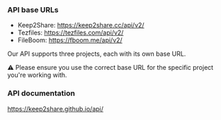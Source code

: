 ### API base URLs
- Keep2Share: https://keep2share.cc/api/v2/
- Tezfiles: https://tezfiles.com/api/v2/
- FileBoom: https://fboom.me/api/v2/

Our API supports three projects, each with its own base URL.

⚠️ Please ensure you use the correct base URL for the specific project you're working with.

### API documentation

https://keep2share.github.io/api/
